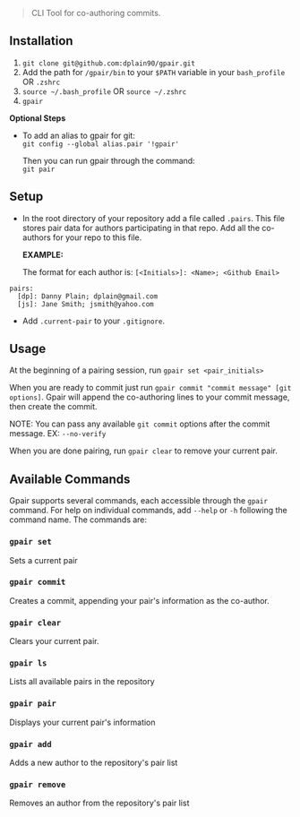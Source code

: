 > CLI Tool for co-authoring commits.

## Installation

  1. `git clone git@github.com:dplain90/gpair.git`  
  2. Add the path for `/gpair/bin` to your `$PATH` variable in your `bash_profile`  OR  `.zshrc`
  3. `source ~/.bash_profile`  OR  `source ~/.zshrc`
  4. `gpair`

  **Optional Steps**

   - To add an alias to gpair for git:  
      `git config --global alias.pair '!gpair'`

     Then you can run gpair through the command:  
      `git pair`

## Setup

  - In the root directory of your repository add a file called `.pairs`. This file stores pair data for authors participating in that repo. Add all the co-authors for your repo to this file.
  
    **EXAMPLE:**
    
    The format for each author is: ```[<Initials>]: <Name>; <Github Email>```
  ```
  pairs:
    [dp]: Danny Plain; dplain@gmail.com
    [js]: Jane Smith; jsmith@yahoo.com
  ```

  - Add `.current-pair` to your `.gitignore`.

## Usage

  At the beginning of a pairing session, run `gpair set <pair_initials>`

  When you are ready to commit just run `gpair commit "commit message" [git options]`. Gpair will append the co-authoring lines to your commit message, then create the commit. 
  
  NOTE: You can pass any available `git commit` options after the commit message. EX: `--no-verify`

  When you are done pairing, run `gpair clear` to remove your current pair.

## Available Commands

Gpair supports several commands, each accessible through the `gpair` command. For help on individual commands, add `--help` or `-h` following the command name. The commands are:

### `gpair set`

Sets a current pair 

### `gpair commit` 

Creates a commit, appending your pair's information as the co-author.

### `gpair clear` 

Clears your current pair.

### `gpair ls`

Lists all available pairs in the repository

### `gpair pair`

Displays your current pair's information

### `gpair add`

Adds a new author to the repository's pair list

### `gpair remove`

Removes an author from the repository's pair list
